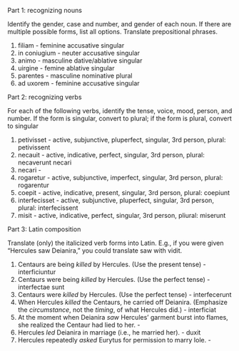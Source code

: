 Part 1: recognizing nouns

Identify the gender, case and number, and gender of each noun. If there are multiple possible forms, list all options. Translate prepositional phrases.

1. filiam - feminine accusative singular
2. in coniugium - neuter accusative singular
3. animo - masculine  dative/ablative singular
4. uirgine - femine ablative singular
5. parentes - masculine nominative plural
6. ad uxorem - feminine accusative singular

Part 2: recognizing verbs

For each of the following verbs, identify the tense, voice, mood, person, and number. If the form is singular, convert to plural; if the form is plural, convert to singular

1. petivisset - active, subjunctive, pluperfect, singular, 3rd person, plural: petivissent
2. necauit - active, indicative, perfect, singular, 3rd person, plural: necaverunt necari
3. necari - 
4. rogaretur - active, subjunctive, imperfect, singular, 3rd person, plural: rogarentur
5. coepit - active, indicative, present, singular, 3rd person, plural: coepiunt
6. interfecisset - active, subjunctive, pluperfect, singular, 3rd person, plural: interfecissent
7. misit - active, indicative, perfect, singular, 3rd person, pliural: miserunt

Part 3: Latin composition

Translate (only) the italicized verb forms into Latin. E.g., if you were given “Hercules saw Deianira,” you could translate saw with vidit.

1. Centaurs are being *killed* by Hercules. (Use the present tense) - interficiuntur
2. Centaurs were being *killed* by Hercules. (Use the perfect tense) - interfectae sunt
3. Centaurs were *killed* by Hercules. (Use the perfect tense) - interfecerunt
4. When Hercules *killed* the Centaurs, he carried off Deianira. (Emphasize the *circumstance*, not the *timing*, of what Hercules did.) - interficiat
5. At the moment when Deianira *saw* Hercules’ garment burst into flames, she realized the Centaur had lied to her. - 
6. Hercules *led* Deianira in marriage (i.e., he married her). - duxit 
7. Hercules repeatedly *asked* Eurytus for permission to marry Iole. - 
